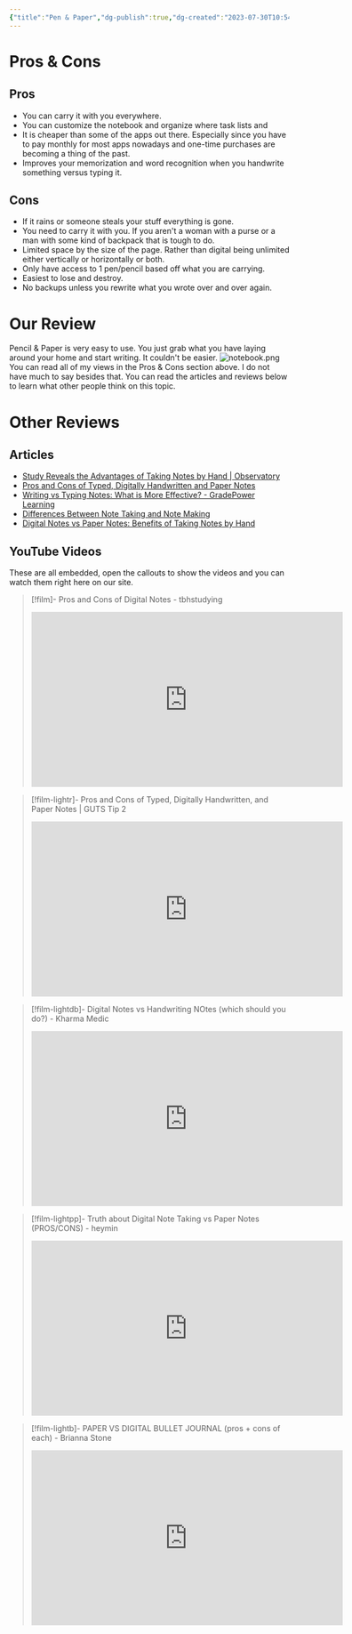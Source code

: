 ```yaml
---
{"title":"Pen & Paper","dg-publish":true,"dg-created":"2023-07-30T10:54","dg-updated":"2023-08-16T08:45","dg-path":"Pen & Paper.md","dg-permalink":"pen-paper","author":"Erin Skidds","authorURL":"https://github.com/DudeThatsErin","editor":null,"editorURL":null,"aliases":["basic","pen","paper"],"tags":["OfflineOnly"],"openSource":true,"worksOffline":true,"doDates":null,"dueDates":null,"attachmentSupport":true,"hasAnAPI":null,"reminders":false,"locationBasedReminders":false,"kanbanView":true,"listView":true,"switchBetween":true,"hq":"Your Home","pluginSupport":false,"collaboration":true,"nlp":true,"2FAoptions":null,"serverLocation":"","selfHosting":null,"priceURL":"","monthPrice":null,"yearPrice":null,"freeOption":false,"otpOption":true,"otpPrice":10,"anyDiscounts":false,"discountDescription":null,"discountURL":[],"permalink":"/pen-paper/","dgPassFrontmatter":true,"created":"2023-07-30T10:54","updated":"2023-08-16T08:45"}
---
```


# Pros & Cons
## Pros
- You can carry it with you everywhere.
- You can customize the notebook and organize where task lists and 
- It is cheaper than some of the apps out there. Especially since you have to pay monthly for most apps nowadays and one-time purchases are becoming a thing of the past.
- Improves your memorization and word recognition when you handwrite something versus typing it.
## Cons
- If it rains or someone steals your stuff everything is gone.
- You need to carry it with you. If you aren't a woman with a purse or a man with some kind of backpack that is tough to do.
- Limited space by the size of the page. Rather than digital being unlimited either vertically or horizontally or both.
- Only have access to 1 pen/pencil based off what you are carrying.
- Easiest to lose and destroy.
- No backups unless you rewrite what you wrote over and over again.
# Our Review
Pencil & Paper is very easy to use. You just grab what you have laying around your home and start writing. It couldn't be easier.
![notebook.png](/img/user/Digital%20Gardens/Tools/images/notebook.png)
You can read all of my views in the Pros & Cons section above. I do not have much to say besides that. You can read the articles and reviews below to learn what other people think on this topic. 
# Other Reviews
## Articles
- [Study Reveals the Advantages of Taking Notes by Hand | Observatory](https://observatory.tec.mx/edu-news/study-reveals-the-advantages-of-taking-notes-by-hand/#:~:text=Similarly%2C%20several%20studies%20have%20reported,on%20paper%20improves%20conceptual%20understanding.)
- [Pros and Cons of Typed, Digitally Handwritten and Paper Notes](https://guts.wisc.edu/2020/11/19/pros-and-cons-of-typed-digitally-handwritten-and-paper-notes/)
- [Writing vs Typing Notes: What is More Effective? - GradePower Learning](https://gradepowerlearning.com/writing-vs-typing-notes-what-is-more-effective/#:~:text=What%20the%20Research%20Says%20on,to%20recall%20on%20test%20day.)
- [Differences Between Note Taking and Note Making](https://fellow.app/blog/productivity/differences-between-note-taking-and-note-making/#:~:text=With%20note%20taking%2C%20you%20record,comes%20straight%20from%20the%20source.)
- [Digital Notes vs Paper Notes: Benefits of Taking Notes by Hand](https://research.com/education/digital-notes-vs-paper-notes)
## YouTube Videos
These are all embedded, open the callouts to show the videos and you can watch them right here on our site.

> [!film]- Pros and Cons of Digital Notes - tbhstudying
> <iframe width="560" height="315" src="https://www.youtube.com/embed/9uB9rX6wzkw" title="YouTube video player" frameborder="0" allow="accelerometer; autoplay; clipboard-write; encrypted-media; gyroscope; picture-in-picture; web-share" allowfullscreen></iframe>

> [!film-lightr]- Pros and Cons of Typed, Digitally Handwritten, and Paper Notes | GUTS Tip 2
> <iframe width="560" height="315" src="https://www.youtube.com/embed/M3cw4HYs9sY" title="YouTube video player" frameborder="0" allow="accelerometer; autoplay; clipboard-write; encrypted-media; gyroscope; picture-in-picture; web-share" allowfullscreen></iframe>

> [!film-lightdb]- Digital Notes vs Handwriting NOtes (which should you do?) - Kharma Medic
> <iframe width="560" height="315" src="https://www.youtube.com/embed/Ict0-SCMpqw" title="YouTube video player" frameborder="0" allow="accelerometer; autoplay; clipboard-write; encrypted-media; gyroscope; picture-in-picture; web-share" allowfullscreen></iframe>

> [!film-lightpp]- Truth about Digital Note Taking vs Paper Notes (PROS/CONS) - heymin
> <iframe width="560" height="315" src="https://www.youtube.com/embed/4nw4Z2cwm30" title="YouTube video player" frameborder="0" allow="accelerometer; autoplay; clipboard-write; encrypted-media; gyroscope; picture-in-picture; web-share" allowfullscreen></iframe>

> [!film-lightb]- PAPER VS DIGITAL BULLET JOURNAL (pros + cons of each) - Brianna Stone
> <iframe width="560" height="315" src="https://www.youtube.com/embed/JJKcOtFBHQs" title="YouTube video player" frameborder="0" allow="accelerometer; autoplay; clipboard-write; encrypted-media; gyroscope; picture-in-picture; web-share" allowfullscreen></iframe>
